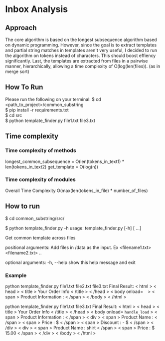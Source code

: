 # Inbox Analysis

## Approach
The core algorithm is based on the longest subsequence algorithm based on dynamic programming. 
However, since the goal is to extract templates and partial string matches in templates aren't very useful, 
I decided to run the algorithm on tokens instead of characters. This should boost effiency significantly.
Last, the templates are extracted from files in a pairwise manner, 
hierarchically, allowing a time complexity of O(log(len(files)). (as in merge sort)

## How To Run
Please run the following on your terminal:
$ cd <path_to_project>/common_substring  
$ pip install -r requirements.txt  
$ cd src  
$ python template_finder.py file1.txt file3.txt  


## Time complexity

### Time complexity of methods
longest_common_subsequence = O(len(tokens_in_text1) * len(tokens_in_text2)
get_template = O(log(n))

### Time complexity of modules
Overall Time Complexity
O(max(len(tokens_in_file) * number_of_files)


## How to run
$ cd common_substring/src/

$ python template_finder.py -h
usage: template_finder.py [-h] <filenames> [<filenames> ...]

Get common template across files

positional arguments:
  <filenames>  Add files in /data as the input. Ex <filename1.txt>
               <filename2.txt> ..

optional arguments:
  -h, --help   show this help message and exit


### Example
python template_finder.py file1.txt file2.txt file3.txt
Final Result:
 < html > < head > < title > Your Order Info < /title > < /head > < body onload= `` `` > < span > Product Information : < /span > < /body > < /html >
 
python template_finder.py file1.txt file3.txt
Final Result:
 < html > < head > < title > Your Order Info < /title > < /head > < body onload= `` handle_load `` > < span > Product Information : < /span > < div > < span > Product Name : < /span > < span > Price : $ < /span > < span > Discount : - $ < /span > < /div > < div > < span > Product Name : shirt < /span > < span > Price : $ 15.00 < /span > < /div > < /body > < /html >
